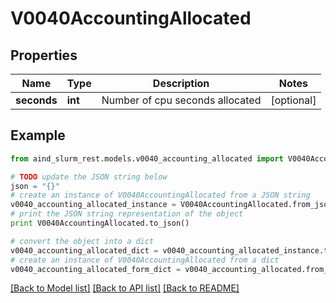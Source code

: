 # V0040AccountingAllocated


## Properties

Name | Type | Description | Notes
------------ | ------------- | ------------- | -------------
**seconds** | **int** | Number of cpu seconds allocated | [optional] 

## Example

```python
from aind_slurm_rest.models.v0040_accounting_allocated import V0040AccountingAllocated

# TODO update the JSON string below
json = "{}"
# create an instance of V0040AccountingAllocated from a JSON string
v0040_accounting_allocated_instance = V0040AccountingAllocated.from_json(json)
# print the JSON string representation of the object
print V0040AccountingAllocated.to_json()

# convert the object into a dict
v0040_accounting_allocated_dict = v0040_accounting_allocated_instance.to_dict()
# create an instance of V0040AccountingAllocated from a dict
v0040_accounting_allocated_form_dict = v0040_accounting_allocated.from_dict(v0040_accounting_allocated_dict)
```
[[Back to Model list]](../README.md#documentation-for-models) [[Back to API list]](../README.md#documentation-for-api-endpoints) [[Back to README]](../README.md)


